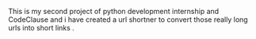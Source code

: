 This is my second project of python development internship and CodeClause and i have created a url shortner to convert those really long urls into short links .
